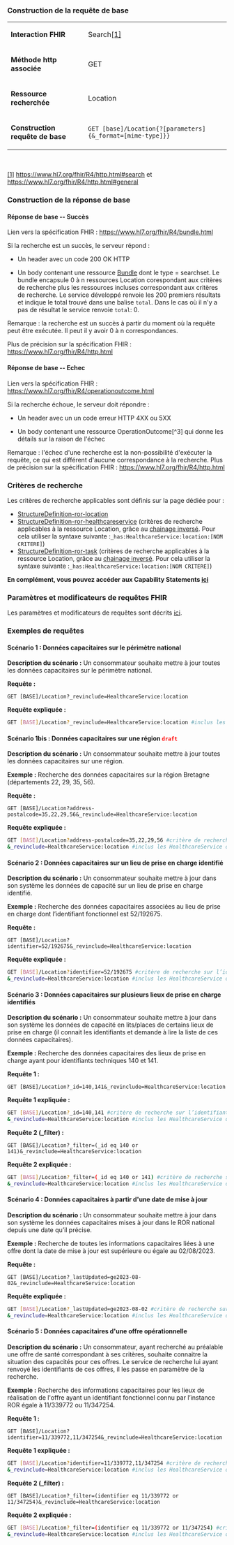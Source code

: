 <!-- Consultation des données capacitaires -->

###  Construction de la requête de base

<table>
<tbody>
<tr>
<td width="215">
<p><strong>Interaction FHIR</strong></p>
</td>
<td width="465">
<p>Search<a href="#_ftn1" name="_ftnref1">[1]</a></p>
</td>
</tr>
<tr>
<td width="215">
<p><strong>M&eacute;thode http associ&eacute;e</strong></p>
</td>
<td width="465">
<p>GET</p>
</td>
</tr>
<tr>
<td width="215">
<p><strong>Ressource recherch&eacute;e</strong></p>
</td>
<td width="465">
<p>Location</p>
</td>
</tr>
<tr>
<td width="215">
<p><strong>Construction requ&ecirc;te de base</strong></p>
</td>
<td width="465">
<p><code>GET [base]/Location{?[parameters]{&amp;_format=[mime-type]}}</code></p>
</td>
</tr>
</tbody>
</table>
<p>&nbsp;</p>
<p><a href="#_ftnref1" name="_ftn1">[1]</a> <a href="https://www.hl7.org/fhir/R4/http.html#search">https://www.hl7.org/fhir/R4/http.html#search</a> et <a href="https://www.hl7.org/fhir/R4/http.html#general">https://www.hl7.org/fhir/R4/http.html#general</a></p>

### Construction de la réponse de base

#### Réponse de base -- Succès

Lien vers la spécification FHIR : <https://www.hl7.org/fhir/R4/bundle.html>

Si la recherche est un succès, le serveur répond :

-   Un header avec un code 200 OK HTTP

-   Un body contenant une ressource [Bundle](https://www.hl7.org/fhir/R4/bundle.html) dont le type =
    searchset.
    Le bundle encapsule 0 à n ressources Location corespondant aux
    critères de recherche plus les ressources incluses correspondant aux
    critères de recherche.
    Le service développé renvoie les 200 premiers résultats et indique
    le total trouvé dans une balise `total`. Dans le cas où il n'y a
    pas de résultat le service renvoie `total`: 0.

Remarque : la recherche est un succès à partir du moment où la requête
peut être exécutée. Il peut il y avoir 0 à n correspondances.

Plus de précision sur la spécification FHIR :
https://www.hl7.org/fhir/R4/http.html

#### Réponse de base -- Echec

Lien vers la spécification FHIR :
<https://www.hl7.org/fhir/R4/operationoutcome.html>

Si la recherche échoue, le serveur doit répondre :

-   Un header avec un un code erreur HTTP 4XX ou 5XX

-   Un body contenant une ressource OperationOutcome[^3] qui donne les
    détails sur la raison de l'échec

Remarque : l'échec d'une recherche est la non-possibilité d'exécuter la
requête, ce qui est différent d'aucune correspondance à la recherche.
Plus de précision sur la spécification FHIR :
<https://www.hl7.org/fhir/R4/http.html>

### Critères de recherche

  Les critères de recherche applicables sont définis sur la page dédiée pour :
-    [StructureDefinition-ror-location](search_param.html#structuredefinition-ror-location)
-    [StructureDefinition-ror-healthcareservice](search_param.html#structuredefinition-ror-healthcareservice) (critères de recherche applicables à la ressource Location, grâce au [chainage inversé](https://www.hl7.org/fhir/R4/search.html#has). Pour cela utiliser la syntaxe suivante :`_has:HealthcareService:location:[NOM CRITERE]`)
-    [StructureDefinition-ror-task](search_param.html#structuredefinition-ror-task) (critères de recherche applicables à la ressource Location, grâce au [chainage inversé](https://www.hl7.org/fhir/R4/search.html#has). Pour cela utiliser la syntaxe suivante :`_has:HealthcareService:location:[NOM CRITERE]`)

**En complément, vous pouvez accéder aux Capability Statements [ici](artifacts.html#behavior-capability-statements)**

### Paramètres et modificateurs de requêtes FHIR

Les paramètres et modificateurs de requêtes sont décrits [ici](modifiers.html).

### Exemples de requêtes

#### Scénario 1 : Données capacitaires sur le périmètre national

**Description du scénario :** Un consommateur souhaite mettre à jour toutes les données capacitaires sur le périmètre national.

**Requête :**

`GET [BASE]/Location?_revinclude=HealthcareService:location`

**Requête expliquée :**

```sh
GET [BASE]/Location?_revinclude=HealthcareService:location #inclus les HealthcareService qui référencent les Location
```

#### Scénario 1bis : Données capacitaires sur une région <code><span style="color: #ff0000;">draft</span></code>

**Description du scénario :** Un consommateur souhaite mettre à jour toutes les données capacitaires sur une région.

**Exemple :** Recherche des données capacitaires sur la région Bretagne (départements 22, 29, 35, 56). 

**Requête :**

`GET [BASE]/Location?address-postalcode=35,22,29,56&_revinclude=HealthcareService:location`

**Requête expliquée :**

```sh
GET [BASE]/Location?address-postalcode=35,22,29,56 #critère de recherche sur les codes postaux commencant par les valeurs choisies
&_revinclude=HealthcareService:location #inclus les HealthcareService qui référencent les Location
```


#### Scénario 2 : Données capacitaires sur un lieu de prise en charge identifié

**Description du scénario :** Un consommateur souhaite mettre à jour dans son système les données de capacité sur un lieu de prise en charge identifié. 

**Exemple :** Recherche des données capacitaires associées au lieu de prise en charge dont l’identifiant fonctionnel est 52/192675.

**Requête :**

`GET [BASE]/Location?identifier=52/192675&_revinclude=HealthcareService:location`

**Requête expliquée :**

```sh
GET [BASE]/Location?identifier=52/192675 #critère de recherche sur l’identifiant technique du lieu de prise en charge
&_revinclude=HealthcareService:location #inclus les HealthcareService qui référencent les Location
```

#### Scénario 3 : Données capacitaires sur plusieurs lieux de prise en charge identifiés

**Description du scénario :** Un consommateur souhaite mettre à jour dans son système les données de capacité en lits/places de certains lieux de prise en charge (il connait les identifiants et demande à lire la liste de ces données capacitaires).

**Exemple :** Recherche des données capacitaires des lieux de prise en charge ayant pour identifiants techniques 140 et 141.

**Requête 1 :**

`GET [BASE]/Location?_id=140,141&_revinclude=HealthcareService:location`

**Requête 1 expliquée :**

```sh
GET [BASE]/Location?_id=140,141 #critère de recherche sur l’identifiant technique du lieu de prise en charge
&_revinclude=HealthcareService:location #inclus les HealthcareService qui référencent les Location
```

**Requête 2 (_filter) :**

`GET [BASE]/Location?_filter=(_id eq 140 or 141)&_revinclude=HealthcareService:location`

**Requête 2 expliquée :**

```sh
GET [BASE]/Location?_filter=(_id eq 140 or 141) #critère de recherche sur l’identifiant technique du lieu de prise en charge
&_revinclude=HealthcareService:location #inclus les HealthcareService qui référencent les Location
```


####  Scénario 4 : Données capacitaires à partir d'une date de mise à jour

**Description du scénario :** Un consommateur souhaite mettre à jour dans son système les données capacitaires mises à jour dans le ROR national depuis une date qu’il précise.

**Exemple :** Recherche de toutes les informations capacitaires liées à une offre dont la date de mise à jour est supérieure ou égale au 02/08/2023.

**Requête :**

`GET [BASE]/Location?_lastUpdated=ge2023-08-02&_revinclude=HealthcareService:location`

**Requête expliquée :**
```sh
GET [BASE]/Location?_lastUpdated=ge2023-08-02 #critère de recherche sur la date de mise à jour/ge=greater or equal
&_revinclude=HealthcareService:location #inclus les HealthcareService qui référencent les Location
```

#### Scénario 5 : Données capacitaires d'une offre opérationnelle

**Description du scénario :** Un consommateur, ayant recherché au préalable une offre de santé correspondant à ses critères, souhaite connaitre la situation des capacités pour ces offres. Le service de recherche lui ayant renvoyé les identifiants de ces offres, il les passe en paramètre de la recherche.

**Exemple :** Recherche des informations capacitaires pour les lieux de réalisation de l'offre ayant un identifiant fonctionnel connu par l’instance ROR égale à 11/339772 ou 11/347254.

**Requête 1 :**

`GET [BASE]/Location?identifier=11/339772,11/347254&_revinclude=HealthcareService:location`

**Requête 1 expliquée :**

```sh
GET [BASE]/Location?identifier=11/339772,11/347254 #critère de recherche sur l’identifiant fonctionnel de l’offre
&_revinclude=HealthcareService:location #inclus les HealthcareService qui référencent les Location
```

**Requête 2 (_filter) :**

`GET [BASE]/Location?_filter=(identifier eq 11/339772 or 11/347254)&_revinclude=HealthcareService:location`

**Requête 2 expliquée :**

```sh
GET [BASE]/Location?_filter=(identifier eq 11/339772 or 11/347254) #critère de recherche sur l’identifiant fonctionnel de l’offre
&_revinclude=HealthcareService:location #inclus les HealthcareService qui référencent les Location
```